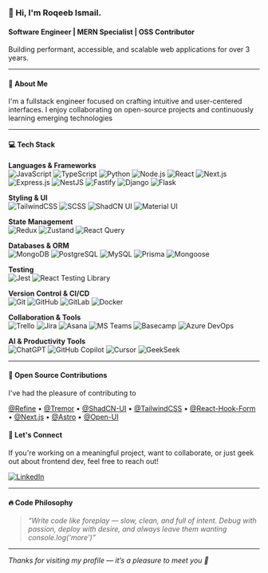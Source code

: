 ### 👋 Hi, I'm Roqeeb Ismail.

#### Software Engineer | MERN Specialist | OSS Contributor  
Building performant, accessible, and scalable web applications for over 3 years.

---

#### 🧩 About Me

I'm a fullstack engineer focused on crafting intuitive and user-centered interfaces. I enjoy collaborating on open-source projects and continuously learning emerging technologies

---


#### 💻 Tech Stack

**Languages & Frameworks**  
![JavaScript](https://img.shields.io/badge/JavaScript-F7DF1E?style=flat&logo=javascript&logoColor=black)
![TypeScript](https://img.shields.io/badge/TypeScript-white?style=flat&logo=typescript&logoColor=3178C6)
![Python](https://img.shields.io/badge/Python-3776AB?style=flat&logo=python&logoColor=white)
![Node.js](https://img.shields.io/badge/Node.js-339933?style=flat&logo=nodedotjs&logoColor=white)
![React](https://img.shields.io/badge/React-20232A?style=flat&logo=react)
![Next.js](https://img.shields.io/badge/Next.js-000000?style=flat&logo=nextdotjs)
![Express.js](https://img.shields.io/badge/Express.js-grey?style=flat&logo=express)
![NestJS](https://img.shields.io/badge/NestJS-E0234E?style=flat&logo=nestjs&logoColor=white)
![Fastify](https://img.shields.io/badge/Fastify-000000?style=flat&logo=fastify)
![Django](https://img.shields.io/badge/Django-092E20?style=flat&logo=django&logoColor=white)
![Flask](https://img.shields.io/badge/Flask-000000?style=flat&logo=flask&logoColor=white)

**Styling & UI**  
![TailwindCSS](https://img.shields.io/badge/TailwindCSS-06B6D4?style=flat&logo=tailwindcss)
![SCSS](https://img.shields.io/badge/SCSS-CC6699?style=flat&logo=sass&logoColor=white)
![ShadCN UI](https://img.shields.io/badge/ShadCN_UI-000000?style=flat)
![Material UI](https://img.shields.io/badge/MUI-007FFF?style=flat&logo=mui)

**State Management**  
![Redux](https://img.shields.io/badge/Redux-764ABC?style=flat&logo=redux&logoColor=white)
![Zustand](https://img.shields.io/badge/Zustand-000000?style=flat&logo=Zustand)
![React Query](https://img.shields.io/badge/React_Query-FF4154?style=flat&logo=react-query)

**Databases & ORM**  
![MongoDB](https://img.shields.io/badge/MongoDB-47A248?style=flat&logo=mongodb)
![PostgreSQL](https://img.shields.io/badge/PostgreSQL-336791?style=flat&logo=postgresql&logoColor=white)
![MySQL](https://img.shields.io/badge/MySQL-4479A1?style=flat&logo=mysql&logoColor=white)
![Prisma](https://img.shields.io/badge/Prisma-2D3748?style=flat&logo=prisma)
![Mongoose](https://img.shields.io/badge/Mongoose-880000?style=flat)

**Testing**  
![Jest](https://img.shields.io/badge/Jest-C21325?style=flat&logo=jest)
![React Testing Library](https://img.shields.io/badge/Testing_Library-E33332?style=flat&logo=testing-library)

**Version Control & CI/CD**  
![Git](https://img.shields.io/badge/Git-F05032?style=flat&logo=git)
![GitHub](https://img.shields.io/badge/GitHub-181717?style=flat&logo=github)
![GitLab](https://img.shields.io/badge/GitLab-FC6D26?style=flat&logo=gitlab)
![Docker](https://img.shields.io/badge/Docker-2496ED?style=flat&logo=docker)

**Collaboration & Tools**  
![Trello](https://img.shields.io/badge/Trello-0052CC?style=flat&logo=trello&logoColor=white)
![Jira](https://img.shields.io/badge/Jira-0052CC?style=flat&logo=jira&logoColor=white)
![Asana](https://img.shields.io/badge/Asana-273347?style=flat&logo=asana)
![MS Teams](https://img.shields.io/badge/Microsoft_Teams-6264A7?style=flat&logo=microsoft-teams)
![Basecamp](https://img.shields.io/badge/Basecamp-1D2D35?style=flat)
![Azure DevOps](https://img.shields.io/badge/Azure_DevOps-0078D7?style=flat&logo=azuredevops)

**AI & Productivity Tools**  
![ChatGPT](https://img.shields.io/badge/ChatGPT-1A1A1A?style=flat&logo=openai)
![GitHub Copilot](https://img.shields.io/badge/GitHub_Copilot-121013?style=flat&logo=github)
![Cursor](https://img.shields.io/badge/Cursor-161B22?style=flat)
![GeekSeek](https://img.shields.io/badge/GeekSeek-000000?style=flat)



---

#### 🌱 Open Source Contributions

I've had the pleasure of contributing to

[@Refine](https://github.com/refinedev/refine)  •  [@Tremor](https://github.com/tremorlabs/tremor)   •  [@ShadCN-UI](https://github.com/shadcn-ui/ui)   •  [@TailwindCSS](https://github.com/tailwindlabs/tailwindcss)  •  [@React-Hook-Form](https://github.com/react-hook-form/react-hook-form) • [@Next.js](https://github.com/vercel/next.js)   •  [@Astro](https://github.com/withastro/astro)  •  [@Open-UI](https://github.com/WICG/open-ui)  



#### 💬 Let's Connect

If you're working on a meaningful project, want to collaborate, or just geek out about frontend dev, feel free to reach out!

[![LinkedIn](https://img.shields.io/badge/LinkedIn-0A66C2?style=for-the-badge&logo=linkedin&logoColor=white)](https://www.linkedin.com/in/roqeebismail)

---

#### 🔥 Code Philosophy

> *“Write code like foreplay — slow, clean, and full of intent. Debug with passion, deploy with desire, and always leave them wanting console.log('more')”*

---

_Thanks for visiting my profile — it’s a pleasure to meet you 🤝_
